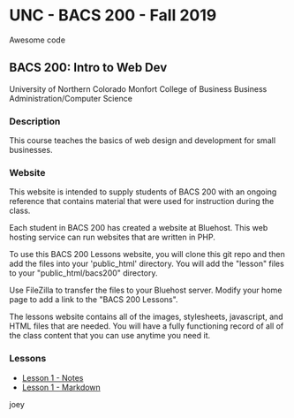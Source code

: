 # UNC - BACS 200 - Fall 2019

Awesome code

## BACS 200: Intro to Web Dev

University of Northern Colorado
Monfort College of Business
Business Administration/Computer Science

### Description

This course teaches the basics of web design and development for small businesses.

### Website

This website is intended to supply students of BACS 200 with an ongoing reference that contains material that were used for instruction during the class.

Each student in BACS 200 has created a website at Bluehost.  This web hosting service can run websites that are written in PHP.

To use this BACS 200 Lessons website, you will clone this git repo and then add the files into your 'public_html' directory. You will add the "lesson" files to your "public_html/bacs200" directory.

Use FileZilla to transfer the files to your Bluehost server.  Modify your home page to add a link to the "BACS 200 Lessons". 

The lessons website contains all of the images, stylesheets, javascript, and HTML files that are needed.  You will have a fully functioning record of all of the class content that you can use anytime you need it.


### Lessons

* [Lesson 1 - Notes](index.php?lesson=01)
* [Lesson 1 - Markdown](Lesson/01.md)

joey
